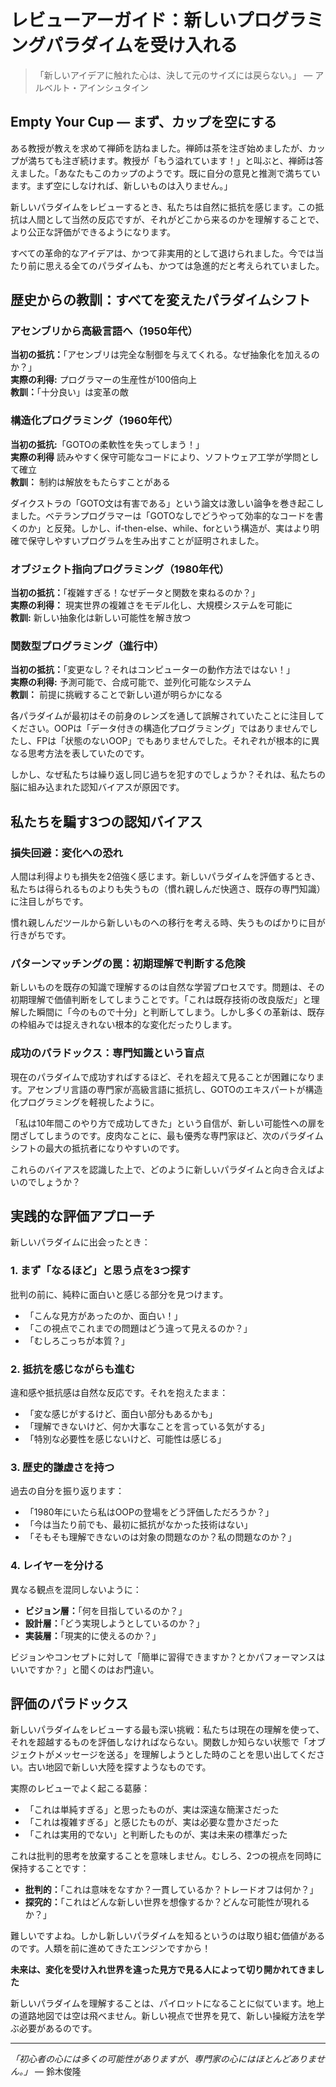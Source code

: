 # レビューアーガイド：新しいプログラミングパラダイムを受け入れる

> 「新しいアイデアに触れた心は、決して元のサイズには戻らない。」 — アルベルト・アインシュタイン

## Empty Your Cup ― まず、カップを空にする

ある教授が教えを求めて禅師を訪ねました。禅師は茶を注ぎ始めましたが、カップが満ちても注ぎ続けます。教授が「もう溢れています！」と叫ぶと、禅師は答えました。「あなたもこのカップのようです。既に自分の意見と推測で満ちています。まず空にしなければ、新しいものは入りません。」

新しいパラダイムをレビューするとき、私たちは自然に抵抗を感じます。この抵抗は人間として当然の反応ですが、それがどこから来るのかを理解することで、より公正な評価ができるようになります。

すべての革命的なアイデアは、かつて非実用的として退けられました。今では当たり前に思える全てのパラダイムも、かつては急進的だと考えられていました。

## 歴史からの教訓：すべてを変えたパラダイムシフト

### アセンブリから高級言語へ（1950年代）
**当初の抵抗：**「アセンブリは完全な制御を与えてくれる。なぜ抽象化を加えるのか？」  
**実際の利得:** プログラマーの生産性が100倍向上  
**教訓：**「十分良い」は変革の敵

### 構造化プログラミング（1960年代）
**当初の抵抗:**「GOTOの柔軟性を失ってしまう！」  
**実際の利得** 読みやすく保守可能なコードにより、ソフトウェア工学が学問として確立  
**教訓：** 制約は解放をもたらすことがある

ダイクストラの「GOTO文は有害である」という論文は激しい論争を巻き起こしました。ベテランプログラマーは「GOTOなしでどうやって効率的なコードを書くのか」と反発。しかし、if-then-else、while、forという構造が、実はより明確で保守しやすいプログラムを生み出すことが証明されました。

### オブジェクト指向プログラミング（1980年代）
**当初の抵抗：**「複雑すぎる！なぜデータと関数を束ねるのか？」  
**実際の利得：** 現実世界の複雑さをモデル化し、大規模システムを可能に  
**教訓:** 新しい抽象化は新しい可能性を解き放つ

### 関数型プログラミング（進行中）
**当初の抵抗：**「変更なし？それはコンピューターの動作方法ではない！」  
**実際の利得:** 予測可能で、合成可能で、並列化可能なシステム  
**教訓：** 前提に挑戦することで新しい道が明らかになる

各パラダイムが最初はその前身のレンズを通して誤解されていたことに注目してください。OOPは「データ付きの構造化プログラミング」ではありませんでしたし、FPは「状態のないOOP」でもありませんでした。それぞれが根本的に異なる思考方法を表していたのです。

しかし、なぜ私たちは繰り返し同じ過ちを犯すのでしょうか？それは、私たちの脳に組み込まれた認知バイアスが原因です。

## 私たちを騙す3つの認知バイアス

### 損失回避：変化への恐れ
人間は利得よりも損失を2倍強く感じます。新しいパラダイムを評価するとき、私たちは得られるものよりも失うもの（慣れ親しんだ快適さ、既存の専門知識）に注目しがちです。

慣れ親しんだツールから新しいものへの移行を考える時、失うものばかりに目が行きがちです。

### パターンマッチングの罠：初期理解で判断する危険
新しいものを既存の知識で理解するのは自然な学習プロセスです。問題は、その初期理解で価値判断をしてしまうことです。「これは既存技術の改良版だ」と理解した瞬間に「今のもので十分」と判断してしまう。しかし多くの革新は、既存の枠組みでは捉えきれない根本的な変化だったりします。

### 成功のパラドックス：専門知識という盲点  
現在のパラダイムで成功すればするほど、それを超えて見ることが困難になります。アセンブリ言語の専門家が高級言語に抵抗し、GOTOのエキスパートが構造化プログラミングを軽視したように。

「私は10年間このやり方で成功してきた」という自信が、新しい可能性への扉を閉ざしてしまうのです。皮肉なことに、最も優秀な専門家ほど、次のパラダイムシフトの最大の抵抗者になりやすいのです。

これらのバイアスを認識した上で、どのように新しいパラダイムと向き合えばよいのでしょうか？

## 実践的な評価アプローチ

新しいパラダイムに出会ったとき：

### 1. まず「なるほど」と思う点を3つ探す
批判の前に、純粋に面白いと感じる部分を見つけます。
- 「こんな見方があったのか、面白い！」
- 「この視点でこれまでの問題はどう違って見えるのか？」
- 「むしろこっちが本質？」

### 2. 抵抗を感じながらも進む
違和感や抵抗感は自然な反応です。それを抱えたまま：
- 「変な感じがするけど、面白い部分もあるかも」
- 「理解できないけど、何か大事なことを言っている気がする」
- 「特別な必要性を感じないけど、可能性は感じる」

### 3. 歴史的謙虚さを持つ
過去の自分を振り返ります：
- 「1980年にいたら私はOOPの登場をどう評価しただろうか？」
- 「今は当たり前でも、最初に抵抗がなかった技術はない」
- 「そもそも理解できないのは対象の問題なのか？私の問題なのか？」

### 4. レイヤーを分ける
異なる観点を混同しないように：
- **ビジョン層：**「何を目指しているのか？」
- **設計層：**「どう実現しようとしているのか？」
- **実装層：**「現実的に使えるのか？」

ビジョンやコンセプトに対して「簡単に習得できますか？とかパフォーマンスはいいですか？」と聞くのはお門違い。

## 評価のパラドックス

新しいパラダイムをレビューする最も深い挑戦：私たちは現在の理解を使って、それを超越するものを評価しなければならない。関数しか知らない状態で「オブジェクトがメッセージを送る」を理解しようとした時のことを思い出してください。古い地図で新しい大陸を探すようなものです。

実際のレビューでよく起こる葛藤：
- 「これは単純すぎる」と思ったものが、実は深遠な簡潔さだった
- 「これは複雑すぎる」と感じたものが、実は必要な豊かさだった
- 「これは実用的でない」と判断したものが、実は未来の標準だった

これは批判的思考を放棄することを意味しません。むしろ、2つの視点を同時に保持することです：
- **批判的：**「これは意味をなすか？一貫しているか？トレードオフは何か？」
- **探究的：**「これはどんな新しい世界を想像するか？どんな可能性が現れるか？」

難しいですよね。しかし新しいパラダイムを知るというのは取り組む価値があるのです。人類を前に進めてきたエンジンですから！

**未来は、変化を受け入れ世界を違った見方で見る人によって切り開かれてきました**

新しいパラダイムを理解することは、パイロットになることに似ています。地上の道路地図では空は飛べません。新しい視点で世界を見て、新しい操縦方法を学ぶ必要があるのです。

---

*「初心者の心には多くの可能性がありますが、専門家の心にはほとんどありません。」* — 鈴木俊隆
